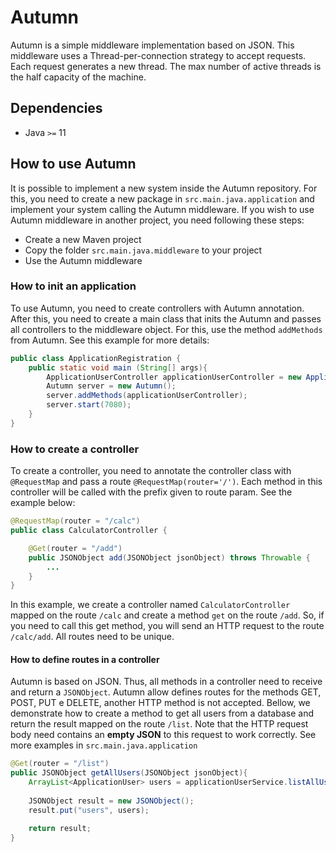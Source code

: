 # Autumn
Autumn is a simple middleware implementation based on JSON. This middleware
uses a Thread-per-connection strategy to accept requests. Each request generates a new thread. The max number of active threads is the half capacity of the machine.

## Dependencies

- Java `>=` 11

## How to use Autumn
It is possible to implement a new system inside the Autumn repository. For this,
you need to create a new package in `src.main.java.application` and
implement your system calling the Autumn middleware. If you wish to use
Autumn middleware in another project, you need following these steps:

* Create a new Maven project
* Copy the folder `src.main.java.middleware` to your project
* Use the Autumn middleware

### How to init an application

To use Autumn, you need to create controllers with Autumn annotation. After this,
you need to create a main class that inits the Autumn and passes all controllers
to the middleware object. For this, use the method `addMethods` from Autumn.
See this example for more details:

```java
public class ApplicationRegistration {
    public static void main (String[] args){
        ApplicationUserController applicationUserController = new ApplicationUserController();
        Autumn server = new Autumn();
        server.addMethods(applicationUserController);
        server.start(7080);
    }
}
```
### How to create a controller

To create a controller, you need to annotate the controller class with `@RequestMap` and pass a route `@RequestMap(router='/')`. Each method in this controller
will be called with the prefix given to route param. See the example below:


```java
@RequestMap(router = "/calc")
public class CalculatorController {

    @Get(router = "/add")
    public JSONObject add(JSONObject jsonObject) throws Throwable {
        ...
    }
}
```
In this example, we create a controller named `CalculatorController` mapped
on the route `/calc` and create a method `get` on the route `/add`. So, if
you need to call this get method, you will send an HTTP request to the route
`/calc/add`. All routes need to be unique.

#### How to define routes in a controller
Autumn is based on JSON. Thus, all methods in a controller need to receive and return
a `JSONObject`. Autumn allow defines routes for the methods GET, POST, PUT e
DELETE, another HTTP method is not accepted. Bellow, we demonstrate how to create
a method to get all users from a database and return the result mapped on the route
`/list`. Note that the HTTP request body need contains an **empty JSON** to this request to work correctly. See more examples in `src.main.java.application`

```java
@Get(router = "/list")
public JSONObject getAllUsers(JSONObject jsonObject){
    ArrayList<ApplicationUser> users = applicationUserService.listAllUsers();
    
    JSONObject result = new JSONObject();
    result.put("users", users);

    return result;
}
```
